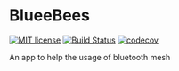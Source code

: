 # BlueeBees

[![MIT license](https://img.shields.io/badge/License-MIT-blue.svg)](https://lbesson.mit-license.org/)
[![Build Status](https://travis-ci.org/matheuswhite/bluebees.svg?branch=master)](https://travis-ci.org/matheuswhite/bluebees)
[![codecov](https://codecov.io/gh/matheuswhite/bluebees/branch/master/graph/badge.svg)](https://codecov.io/gh/matheuswhite/bluebees)

An app to help the usage of bluetooth mesh
